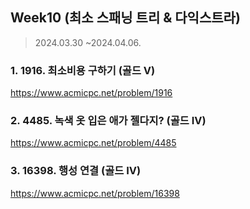 ## Week10 (최소 스패닝 트리 & 다익스트라)

> 2024.03.30 ~2024.04.06.

### 1. 1916. 최소비용 구하기 (골드 V)
https://www.acmicpc.net/problem/1916

### 2. 4485. 녹색 옷 입은 애가 젤다지? (골드 IV)
https://www.acmicpc.net/problem/4485

### 3. 16398. 행성 연결 (골드 IV)
https://www.acmicpc.net/problem/16398
